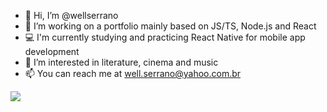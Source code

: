 - 👋 Hi, I’m @wellserrano
- 🌱 I’m working on a portfolio mainly based on JS/TS, Node.js and React
- 💻 I'm currently studying and practicing React Native for mobile app development
- 👀 I’m interested in literature, cinema and music
- 📫 You can reach me at well.serrano@yahoo.com.br

<img src='https://img.shields.io/badge/LinkedIn-0077B5?style=for-the-badge&logo=linkedin&logoColor=white' />
